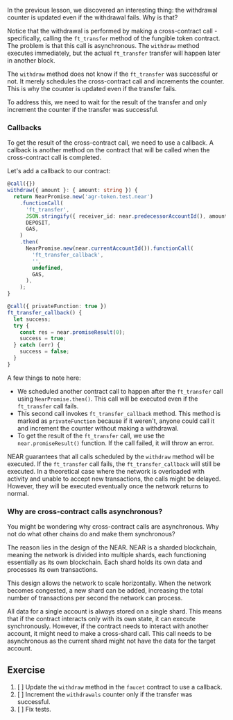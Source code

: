 In the previous lesson, we discovered an interesting thing: the withdrawal counter is updated even if the withdrawal fails. Why is that?

Notice that the withdrawal is performed by making a cross-contract call - specifically, calling the `ft_transfer` method of the fungible token contract. The problem is that this call is asynchronous. The `withdraw` method executes immediately, but the actual `ft_transfer` transfer will happen later in another block.

The `withdraw` method does not know if the `ft_transfer` was successful or not. It merely schedules the cross-contract call and increments the counter. This is why the counter is updated even if the transfer fails.

To address this, we need to wait for the result of the transfer and only increment the counter if the transfer was successful.

### Callbacks

To get the result of the cross-contract call, we need to use a callback. A callback is another method on the contract that will be called when the cross-contract call is completed.

Let's add a callback to our contract:

```typescript
@call({})
withdraw({ amount }: { amount: string }) {
  return NearPromise.new('agr-token.test.near')
    .functionCall(
      'ft_transfer',
      JSON.stringify({ receiver_id: near.predecessorAccountId(), amount }),
      DEPOSIT,
      GAS,
    )
    .then(
      NearPromise.new(near.currentAccountId()).functionCall(
        'ft_transfer_callback',
        '',
        undefined,
        GAS,
      ),
    );
}

@call({ privateFunction: true })
ft_transfer_callback() {
  let success;
  try {
    const res = near.promiseResult(0);
    success = true;
  } catch (err) {
    success = false;
  }
}
```

A few things to note here:

- We scheduled another contract call to happen after the `ft_transfer` call using `NearPromise.then()`. This call will be executed even if the `ft_transfer` call fails.
- This second call invokes `ft_transfer_callback` method. This method is marked as `privateFunction` because if it weren't, anyone could call it and increment the counter without making a withdrawal.
- To get the result of the `ft_transfer` call, we use the `near.promiseResult()` function. If the call failed, it will throw an error.

NEAR guarantees that all calls scheduled by the `withdraw` method will be executed. If the `ft_transfer` call fails, the `ft_transfer_callback` will still be executed. In a theoretical case where the network is overloaded with activity and unable to accept new transactions, the calls might be delayed. However, they will be executed eventually once the network returns to normal.

### Why are cross-contract calls asynchronous?

You might be wondering why cross-contract calls are asynchronous. Why not do what other chains do and make them synchronous?

The reason lies in the design of the NEAR. NEAR is a sharded blockchain, meaning the network is divided into multiple shards, each functioning essentially as its own blockchain. Each shard holds its own data and processes its own transactions.

This design allows the network to scale horizontally. When the network becomes congested, a new shard can be added, increasing the total number of transactions per second the network can process.

All data for a single account is always stored on a single shard. This means that if the contract interacts only with its own state, it can execute synchronously. However, if the contract needs to interact with another account, it might need to make a cross-shard call. This call needs to be asynchronous as the current shard might not have the data for the target account.

## Exercise

1. [ ] Update the `withdraw` method in the `faucet` contract to use a callback.
2. [ ] Increment the `withdrawals` counter only if the transfer was successful.
3. [ ] Fix tests.
